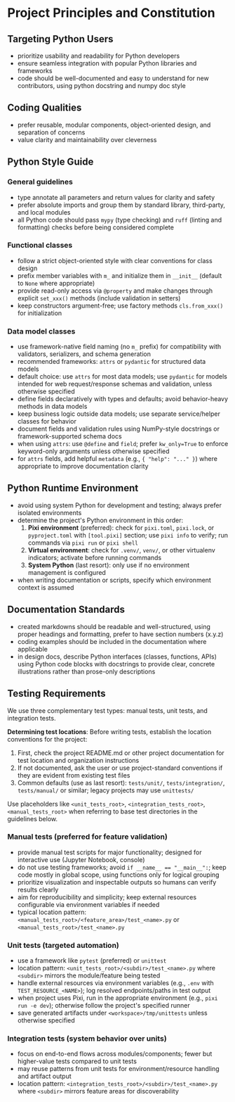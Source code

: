 # Project Principles and Constitution

## Targeting Python Users
- prioritize usability and readability for Python developers
- ensure seamless integration with popular Python libraries and frameworks
- code should be well-documented and easy to understand for new contributors, using python docstring and numpy doc style

## Coding Qualities
- prefer reusable, modular components, object-oriented design, and separation of concerns
- value clarity and maintainability over cleverness

## Python Style Guide

### General guidelines
- type annotate all parameters and return values for clarity and safety
- prefer absolute imports and group them by standard library, third-party, and local modules
- all Python code should pass `mypy` (type checking) and `ruff` (linting and formatting) checks before being considered complete

### Functional classes
- follow a strict object-oriented style with clear conventions for class design
- prefix member variables with `m_` and initialize them in `__init__` (default to `None` where appropriate)
- provide read-only access via `@property` and make changes through explicit `set_xxx()` methods (include validation in setters)
- keep constructors argument-free; use factory methods `cls.from_xxx()` for initialization

### Data model classes
- use framework-native field naming (no `m_` prefix) for compatibility with validators, serializers, and schema generation
 - recommended frameworks: `attrs` or `pydantic` for structured data models
 - default choice: use `attrs` for most data models; use `pydantic` for models intended for web request/response schemas and validation, unless otherwise specified
- define fields declaratively with types and defaults; avoid behavior-heavy methods in data models
- keep business logic outside data models; use separate service/helper classes for behavior
- document fields and validation rules using NumPy-style docstrings or framework-supported schema docs
- when using `attrs`: use `@define` and `field`; prefer `kw_only=True` to enforce keyword-only arguments unless otherwise specified
- for `attrs` fields, add helpful `metadata` (e.g., `{ "help": "..." }`) where appropriate to improve documentation clarity

## Python Runtime Environment
- avoid using system Python for development and testing; always prefer isolated environments
- determine the project's Python environment in this order:
  1. **Pixi environment** (preferred): check for `pixi.toml`, `pixi.lock`, or `pyproject.toml` with `[tool.pixi]` section; use `pixi info` to verify; run commands via `pixi run` or `pixi shell`
  2. **Virtual environment**: check for `.venv/`, `venv/`, or other virtualenv indicators; activate before running commands
  3. **System Python** (last resort): only use if no environment management is configured
- when writing documentation or scripts, specify which environment context is assumed

## Documentation Standards
- created markdowns should be readable and well-structured, using proper headings and formatting, prefer to have section numbers (x.y.z)
- coding examples should be included in the documentation where applicable
- in design docs, describe Python interfaces (classes, functions, APIs) using Python code blocks with docstrings to provide clear, concrete illustrations rather than prose-only descriptions

## Testing Requirements

We use three complementary test types: manual tests, unit tests, and integration tests.

**Determining test locations**: Before writing tests, establish the location conventions for the project:
1. First, check the project README.md or other project documentation for test location and organization instructions
2. If not documented, ask the user or use project-standard conventions if they are evident from existing test files
3. Common defaults (use as last resort): `tests/unit/`, `tests/integration/`, `tests/manual/` or similar; legacy projects may use `unittests/`

Use placeholders like `<unit_tests_root>`, `<integration_tests_root>`, `<manual_tests_root>` when referring to base test directories in the guidelines below.

### Manual tests (preferred for feature validation)
- provide manual test scripts for major functionality; designed for interactive use (Jupyter Notebook, console)
- do not use testing frameworks; avoid `if __name__ == "__main__":`; keep code mostly in global scope, using functions only for logical grouping
- prioritize visualization and inspectable outputs so humans can verify results clearly
- aim for reproducibility and simplicity; keep external resources configurable via environment variables if needed
- typical location pattern: `<manual_tests_root>/<feature_area>/test_<name>.py` or `<manual_tests_root>/test_<name>.py`

### Unit tests (targeted automation)
- use a framework like `pytest` (preferred) or `unittest`
- location pattern: `<unit_tests_root>/<subdir>/test_<name>.py` where `<subdir>` mirrors the module/feature being tested
- handle external resources via environment variables (e.g., `.env` with `TEST_RESOURCE_<NAME>`); log resolved endpoints/paths in test output
- when project uses Pixi, run in the appropriate environment (e.g., `pixi run -e dev`); otherwise follow the project's specified runner
- save generated artifacts under `<workspace>/tmp/unittests` unless otherwise specified

### Integration tests (system behavior over units)
- focus on end-to-end flows across modules/components; fewer but higher-value tests compared to unit tests
- may reuse patterns from unit tests for environment/resource handling and artifact output
- location pattern: `<integration_tests_root>/<subdir>/test_<name>.py` where `<subdir>` mirrors feature areas for discoverability
